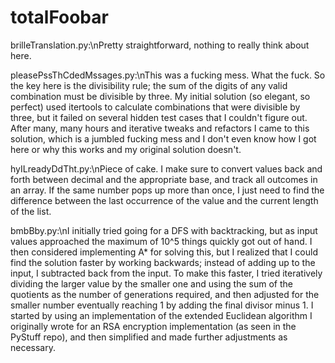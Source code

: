 # totalFoobar

brilleTranslation.py:\nPretty straightforward, nothing to really think about here.

pleasePssThCdedMssages.py:\nThis was a fucking mess. What the fuck. So the key here is the divisibility rule; the sum of the digits of any valid combination must be divisible by three. My initial solution (so elegant, so perfect) used itertools to calculate combinations that were divisible by three, but it failed on several hidden test cases that I couldn't figure out. After many, many hours and iterative tweaks and refactors I came to this solution, which is a jumbled fucking mess and I don't even know how I got here or why this works and my original solution doesn't.

hyILreadyDdTht.py:\nPiece of cake. I make sure to convert values back and forth between decimal and the appropriate base, and track all outcomes in an array. If the same number pops up more than once, I just need to find the difference between the last occurrence of the value and the current length of the list.

bmbBby.py:\nI initially tried going for a DFS with backtracking, but as input values approached the maximum of 10^5 things quickly got out of hand. I then considered implementing A* for solving this, but I realized that I could find the solution faster by working backwards; instead of adding up to the input, I subtracted back from the input. To make this faster, I tried iteratively dividing the larger value by the smaller one and using the sum of the quotients as the number of generations required, and then adjusted for the smaller number eventually reaching 1 by adding the final divisor minus 1. I started by using an implementation of the extended Euclidean algorithm I originally wrote for an RSA encryption implementation (as seen in the PyStuff repo), and then simplified and made further adjustments as necessary.
